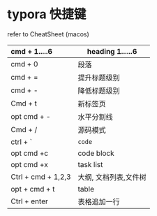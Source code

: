 # typora 快捷键

refer to CheatSheet (macos)

| cmd + 1.....6     | heading 1......6      |
| :----------------- | --------------------- |
| cmd + 0 | 段落 |
| cmd + =            | 提升标题级别          |
| cmd + -            | 降低标题级别          |
| Cmd + t            | 新标签页              |
| opt cmd + -        | 水平分割线            |
| Cmd + /            | 源码模式              |
| ctrl + `           | `code`                ||
| opt cmd +c         | code block            |
| opt cmd +x         | task list             |
| Ctrl + cmd + 1,2,3 | 大纲, 文档列表,文件树 |
| opt + cmd + t      | table                 |
| Ctrl + enter       | 表格追加一行          |













